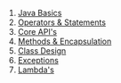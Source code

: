 1. [Java Basics](class-structure/README.md)
2. [Operators & Statements]()
3. [Core API's]()
4. [Methods & Encapsulation]()
5. [Class Design]()
6. [Exceptions]()
7. [Lambda's]()
